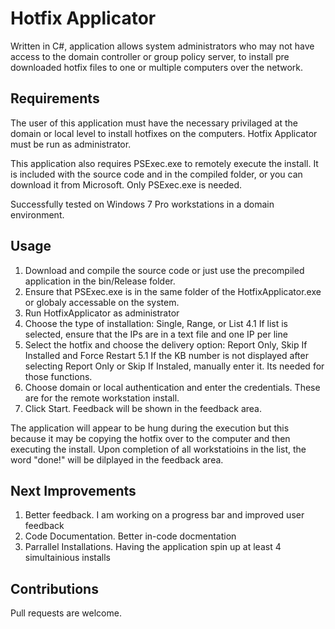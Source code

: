 # Hotfix Applicator
Written in C#, application allows system administrators who may not have access to the domain controller or group policy server, to install pre downloaded hotfix files to one or multiple computers over the network.



## Requirements
The user of this application must have the necessary privilaged at the domain or local level to install hotfixes on the computers.  Hotfix Applicator must be run as administrator.

This application also requires PSExec.exe to remotely execute the install.  It is included with the source code and in the compiled folder, or you can download it from Microsoft.  Only PSExec.exe is needed.

Successfully tested on Windows 7 Pro workstations in a domain environment.



## Usage
1.  Download and compile the source code or just use the precompiled application in the bin/Release folder.
2.  Ensure that PSExec.exe is in the same folder of the HotfixApplicator.exe or globaly accessable on the system.
3.  Run HotfixApplicator as administrator
4.  Choose the type of installation: Single, Range, or List
4.1 If list is selected, ensure that the IPs are in a text file and one IP per line
5.  Select the hotfix and choose the delivery option: Report Only, Skip If Installed and Force Restart
5.1 If the KB number is not displayed after selecting Report Only or Skip If Instaled, manually enter it.  Its needed for those functions.
6.  Choose domain or local authentication and enter the credentials.  These are for the remote workstation install.
7.  Click Start.  Feedback will be shown in the feedback area.  

The application will appear to be hung during the execution but this because it may be copying the hotfix over to the computer and then executing the install.  Upon completion of all workstatioins in the list, the word "done!" will be dilplayed in the feedback area. 



## Next Improvements
1.  Better feedback.  I am working on a progress bar and improved user feedback
2.  Code Documentation.  Better in-code docmentation
3.  Parrallel Installations.  Having the application spin up at least 4 simultainious installs 



## Contributions
Pull requests are welcome.
